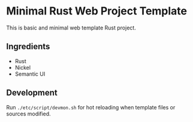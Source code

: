 Minimal Rust Web Project Template
==================================

This is basic and minimal web template Rust project.

Ingredients
------------

* Rust
* Nickel
* Semantic UI


Development
-------------

Run `./etc/script/devmon.sh` for hot reloading when template files or sources modified.
